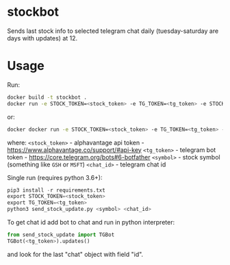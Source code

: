 # stockbot
Sends last stock info to selected telegram chat daily (tuesday-saturday are days with updates) at 12.

# Usage
Run:
```bash
docker build -t stockbot .
docker run -e STOCK_TOKEN=<stock_token> -e TG_TOKEN=<tg_token> -e STOCK_SYMBOL=<symbol> -e TG_CHAT=<chat_id> -t stockbot
```
or:
```bash
docker docker run -e STOCK_TOKEN=<stock_token> -e TG_TOKEN=<tg_token> -e STOCK_SYMBOL=<symbol> -e TG_CHAT=<chat_id> -t dront/stockbot:latest
```
where:
`<stock_token>` - alphavantage api token - https://www.alphavantage.co/support/#api-key
`<tg_token>` - telegram bot token - https://core.telegram.org/bots#6-botfather
`<symbol>` - stock symbol (something like `GSH` or `MSFT`)
`<chat_id>` - telegram chat id

Single run (requires python 3.6+):
```python
pip3 install -r requirements.txt
export STOCK_TOKEN=<stock_token>
export TG_TOKEN=<tg_token>
python3 send_stock_update.py <symbol> <chat_id>
```

To get chat id add bot to chat and run in python interpreter:
```python
from send_stock_update import TGBot
TGBot(<tg_token>).updates()
```
and look for the last "chat" object with field "id".
